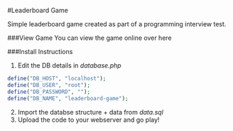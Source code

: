 #Leaderboard Game

Simple leaderboard game created as part of a programming interview test.

###View Game
You can view the game online over here 

###Install Instructions
1. Edit the DB details in  *database.php*
```php 
define("DB_HOST", "localhost");
define("DB_USER", "root");
define("DB_PASSWORD", "");
define("DB_NAME", "leaderboard-game");
```
2. Import the databse structure + data from *data.sql*
3. Upload the code to your webserver and go play!

[over here]:http://seanmcn.com/leaderboard/